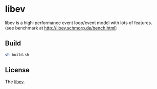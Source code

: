 # libev

libev is a high-performance event loop/event model with lots of features.
(see benchmark at <http://libev.schmorp.de/bench.html>)

## Build

```bash
sh build.sh
```

## License

The [libev](LICENSE).
